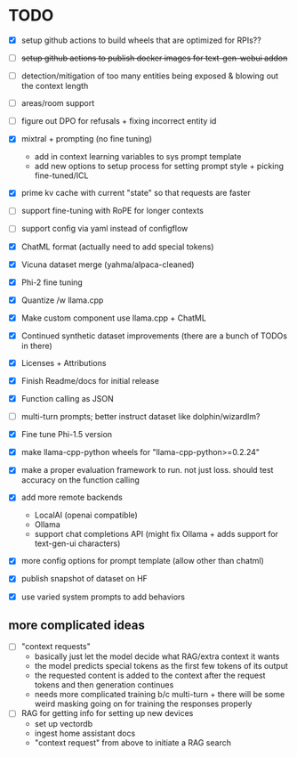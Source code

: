 # TODO
- [x] setup github actions to build wheels that are optimized for RPIs??
- [ ] ~~setup github actions to publish docker images for text-gen-webui addon~~
- [ ] detection/mitigation of too many entities being exposed & blowing out the context length
- [ ] areas/room support  
- [ ] figure out DPO for refusals + fixing incorrect entity id  
- [x] mixtral + prompting (no fine tuning)  
    - add in context learning variables to sys prompt template
    - add new options to setup process for setting prompt style + picking fine-tuned/ICL  
- [x] prime kv cache with current "state" so that requests are faster  
- [ ] support fine-tuning with RoPE for longer contexts  
- [ ] support config via yaml instead of configflow
- [x] ChatML format (actually need to add special tokens)  
- [x] Vicuna dataset merge (yahma/alpaca-cleaned)  
- [x] Phi-2 fine tuning  
- [x] Quantize /w llama.cpp  
- [x] Make custom component use llama.cpp + ChatML  
- [x] Continued synthetic dataset improvements (there are a bunch of TODOs in there)  
- [x] Licenses + Attributions  
- [x] Finish Readme/docs for initial release  
- [x] Function calling as JSON  
- [ ] multi-turn prompts; better instruct dataset like dolphin/wizardlm?  
- [x] Fine tune Phi-1.5 version  
- [x] make llama-cpp-python wheels for "llama-cpp-python>=0.2.24"  
- [x] make a proper evaluation framework to run. not just loss. should test accuracy on the function calling  
- [x] add more remote backends  
    - LocalAI (openai compatible)  
    - Ollama  
    - support chat completions API (might fix Ollama + adds support for text-gen-ui characters)
- [x] more config options for prompt template (allow other than chatml)  
- [x] publish snapshot of dataset on HF  
- [x] use varied system prompts to add behaviors  


## more complicated ideas
- [ ] "context requests"  
    - basically just let the model decide what RAG/extra context it wants  
    - the model predicts special tokens as the first few tokens of its output  
    - the requested content is added to the context after the request tokens and then generation continues  
    - needs more complicated training b/c multi-turn + there will be some weird masking going on for training the responses properly  
- [ ] RAG for getting info for setting up new devices  
    - set up vectordb  
    - ingest home assistant docs  
    - "context request" from above to initiate a RAG search  
